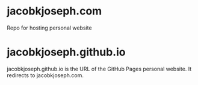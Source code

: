 # jacobkjoseph.com
Repo for hosting personal website


# jacobkjoseph.github.io
jacobkjoseph.github.io is the URL of the GitHub Pages personal website. It redirects to jacobkjoseph.com.
